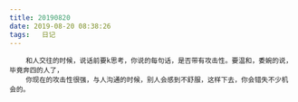 ```yaml
---
title: 20190820
date: 2019-08-20 08:38:26
tags:   日记
---
```

        和人交往的时候，说话前要k思考，你说的每句话，是否带有攻击性。要温和，委婉的说，毕竟奔四的人了，
        你现在的攻击性很强，与人沟通的时候，别人会感到不舒服，这样下去，你会错失不少机会的。
